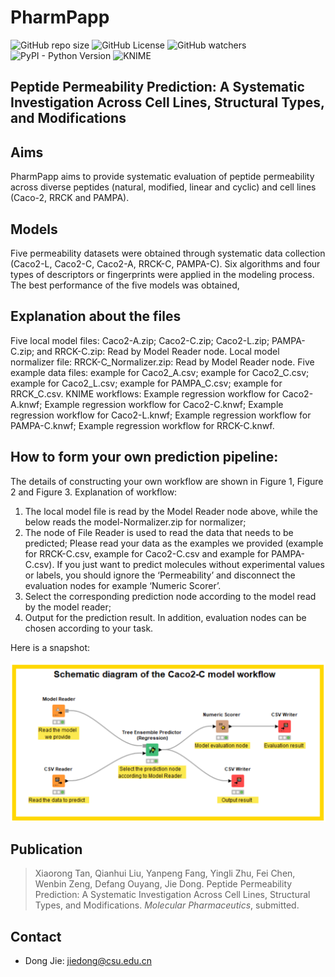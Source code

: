 # PharmPapp
![GitHub repo size](https://img.shields.io/github/repo-size/ifyoungnet/PharmPapp)
![GitHub License](https://img.shields.io/github/license/ifyoungnet/PharmPapp)
![GitHub watchers](https://img.shields.io/github/watchers/ifyoungnet/PharmPapp?style=social)
![PyPI - Python Version](https://img.shields.io/pypi/pyversions/numpy)
![KNIME](https://img.shields.io/badge/KNIME-4.7.2-yellow)

## Peptide Permeability Prediction: A Systematic Investigation Across Cell Lines, Structural Types, and Modifications
## Aims
PharmPapp aims to provide systematic evaluation of peptide permeability across diverse peptides (natural, modified, linear and cyclic) and cell lines (Caco-2, RRCK and PAMPA).
## Models
Five permeability datasets were obtained through systematic data collection (Caco2-L, Caco2-C, Caco2-A, RRCK-C, PAMPA-C). Six algorithms and four types of descriptors or fingerprints were applied in the modeling process. The best performance of the five models was obtained, 
## Explanation about the files
Five local model files: Caco2-A.zip; Caco2-C.zip; Caco2-L.zip; PAMPA-C.zip; and RRCK-C.zip: Read by Model Reader node.
Local model normalizer file: RRCK-C_Normalizer.zip: Read by Model Reader node.
Five example data files: example for Caco2_A.csv; example for Caco2_C.csv; example for Caco2_L.csv; example for PAMPA_C.csv; example for RRCK_C.csv.
KNIME workflows: Example regression workflow for Caco2-A.knwf; Example regression workflow for Caco2-C.knwf; Example regression workflow for Caco2-L.knwf; Example regression workflow for PAMPA-C.knwf; Example regression workflow for RRCK-C.knwf.


## How to form your own prediction pipeline: 
The details of constructing your own workflow are shown in Figure 1, Figure 2 and Figure 3. 
Explanation of workflow: 
1) The local model file is read by the Model Reader node above, while the below reads the model-Normalizer.zip for normalizer; 
2) The node of File Reader is used to read the data that needs to be predicted; Please read your data as the examples we provided (example for RRCK-C.csv, example for Caco2-C.csv and example for PAMPA-C.csv). If you just want to predict molecules without experimental values or labels, you should ignore the ‘Permeability’ and disconnect the evaluation nodes for example ‘Numeric Scorer’. 
3) Select the corresponding prediction node according to the model read by the model reader; 
4) Output for the prediction result. In addition, evaluation nodes can be chosen according to your task.

Here is a snapshot:

![snapshot](https://github.com/ifyoungnet/PharmPapp/blob/main/snapshot%20for%20the%20workflow.png)

## Publication
> Xiaorong Tan, Qianhui Liu, Yanpeng Fang, Yingli Zhu, Fei Chen, Wenbin Zeng, Defang Ouyang, Jie Dong. Peptide Permeability Prediction: A Systematic Investigation Across Cell Lines, Structural Types, and Modifications. *Molecular Pharmaceutics*, submitted.

## Contact
  
  * Dong Jie: <jiedong@csu.edu.cn> 
